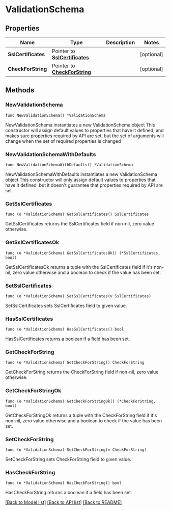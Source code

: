 # ValidationSchema

## Properties

Name | Type | Description | Notes
------------ | ------------- | ------------- | -------------
**SslCertificates** | Pointer to [**SslCertificates**](SslCertificates.md) |  | [optional] 
**CheckForString** | Pointer to [**CheckForString**](CheckForString.md) |  | [optional] 

## Methods

### NewValidationSchema

`func NewValidationSchema() *ValidationSchema`

NewValidationSchema instantiates a new ValidationSchema object
This constructor will assign default values to properties that have it defined,
and makes sure properties required by API are set, but the set of arguments
will change when the set of required properties is changed

### NewValidationSchemaWithDefaults

`func NewValidationSchemaWithDefaults() *ValidationSchema`

NewValidationSchemaWithDefaults instantiates a new ValidationSchema object
This constructor will only assign default values to properties that have it defined,
but it doesn't guarantee that properties required by API are set

### GetSslCertificates

`func (o *ValidationSchema) GetSslCertificates() SslCertificates`

GetSslCertificates returns the SslCertificates field if non-nil, zero value otherwise.

### GetSslCertificatesOk

`func (o *ValidationSchema) GetSslCertificatesOk() (*SslCertificates, bool)`

GetSslCertificatesOk returns a tuple with the SslCertificates field if it's non-nil, zero value otherwise
and a boolean to check if the value has been set.

### SetSslCertificates

`func (o *ValidationSchema) SetSslCertificates(v SslCertificates)`

SetSslCertificates sets SslCertificates field to given value.

### HasSslCertificates

`func (o *ValidationSchema) HasSslCertificates() bool`

HasSslCertificates returns a boolean if a field has been set.

### GetCheckForString

`func (o *ValidationSchema) GetCheckForString() CheckForString`

GetCheckForString returns the CheckForString field if non-nil, zero value otherwise.

### GetCheckForStringOk

`func (o *ValidationSchema) GetCheckForStringOk() (*CheckForString, bool)`

GetCheckForStringOk returns a tuple with the CheckForString field if it's non-nil, zero value otherwise
and a boolean to check if the value has been set.

### SetCheckForString

`func (o *ValidationSchema) SetCheckForString(v CheckForString)`

SetCheckForString sets CheckForString field to given value.

### HasCheckForString

`func (o *ValidationSchema) HasCheckForString() bool`

HasCheckForString returns a boolean if a field has been set.


[[Back to Model list]](../README.md#documentation-for-models) [[Back to API list]](../README.md#documentation-for-api-endpoints) [[Back to README]](../README.md)


